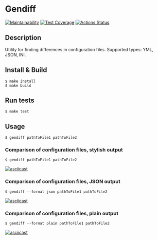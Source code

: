 # Gendiff
[![Maintainability](https://api.codeclimate.com/v1/badges/800c38252522bf76542c/maintainability)](https://codeclimate.com/github/rkozlov95/frontend-project-lvl2/maintainability)
[![Test Coverage](https://api.codeclimate.com/v1/badges/800c38252522bf76542c/test_coverage)](https://codeclimate.com/github/rkozlov95/frontend-project-lvl2/test_coverage)
[![Actions Status](https://github.com/rkozlov95/frontend-project-lvl2/workflows/Node.js%20CI/badge.svg)](https://github.com/rkozlov95/frontend-project-lvl2/actions?query=workflow%3A"Node.js+CI")

## Description
Utility for finding differences in configuration files. Supported types: YML, JSON, INI.

## Install & Build

    $ make install
    $ make build

## Run tests

    $ make test

## Usage

    $ gendiff pathToFile1 pathToFile2

### Comparison of configuration files, stylish output

    $ gendiff pathToFile1 pathToFile2

[![asciicast](https://asciinema.org/a/350046.svg)](https://asciinema.org/a/350046)

### Comparison of configuration files, JSON output

    $ gendiff --format json pathToFile1 pathToFile2

[![asciicast](https://asciinema.org/a/350048.svg)](https://asciinema.org/a/350048)

### Comparison of configuration files, plain output

    $ gendiff --format plain pathToFile1 pathToFile2

[![asciicast](https://asciinema.org/a/350047.svg)](https://asciinema.org/a/350047)
